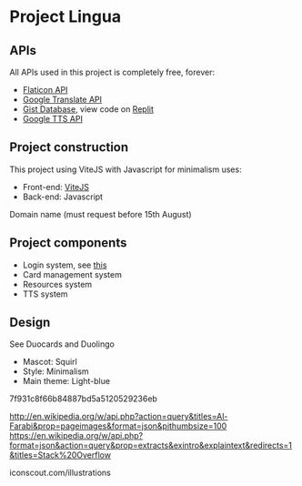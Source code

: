 # Project Lingua

## APIs

All APIs used in this project is completely free, forever:
- [Flaticon API](https://api.flaticon.com/v3/docs/index.html)
- [Google Translate API](https://github.com/matheuss/google-translate-api)
- [Gist Database](https://gist.github.com/nguyengiabach1201/d4f5c5701350f0b1f31c1b74219408d6), view code on [Replit](https://replit.com/@nguyengiabach12/Database)
- [Google TTS API](https://www.npmjs.com/package/google-tts-api)

## Project construction

This project using ViteJS with Javascript for minimalism uses:
- Front-end: [ViteJS](https://vitejs.dev/)
- Back-end: Javascript

Domain name (must request before 15th August)

## Project components

- Login system, see [this](https://dev.to/thedevdrawer/login-validation-authentication-using-vanilla-javascript-4i45)
- Card management system
- Resources system
- TTS system

## Design

See Duocards and Duolingo
- Mascot: Squirl
- Style: Minimalism
- Main theme: Light-blue

7f931c8f66b84887bd5a5120529236eb

http://en.wikipedia.org/w/api.php?action=query&titles=Al-Farabi&prop=pageimages&format=json&pithumbsize=100
https://en.wikipedia.org/w/api.php?format=json&action=query&prop=extracts&exintro&explaintext&redirects=1&titles=Stack%20Overflow

iconscout.com/illustrations